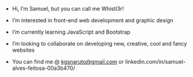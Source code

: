 -  Hi, I’m Samuel, but you can call me Whistl3r!

-  I’m interested in front-end web development and graphic design

-  I’m currently learning JavaScript and Bootstrap

-  I’m looking to collaborate on developing new, creative, cool and fancy websites

-  You can find me @ kgsnaruto@gmail.com or linkedin.com/in/samuel-alves-feitosa-00a3b470/

